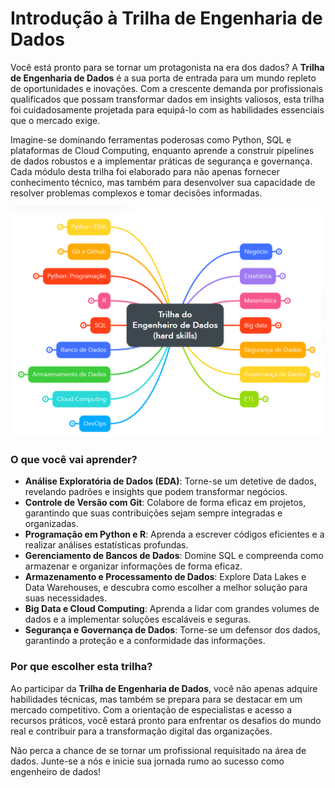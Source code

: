# Introdução à Trilha de Engenharia de Dados

Você está pronto para se tornar um protagonista na era dos dados? A **Trilha de Engenharia de Dados** é a sua porta de entrada para um mundo repleto de oportunidades e inovações. Com a crescente demanda por profissionais qualificados que possam transformar dados em insights valiosos, esta trilha foi cuidadosamente projetada para equipá-lo com as habilidades essenciais que o mercado exige.

Imagine-se dominando ferramentas poderosas como Python, SQL e plataformas de Cloud Computing, enquanto aprende a construir pipelines de dados robustos e a implementar práticas de segurança e governança. Cada módulo desta trilha foi elaborado para não apenas fornecer conhecimento técnico, mas também para desenvolver sua capacidade de resolver problemas complexos e tomar decisões informadas.

[![Trilha do Engenheiro de Dados](/docs/MapaMentaED.PNG)](https://mm.tt/app/map/3547106699?t=t2BLkrlNW8)

### O que você vai aprender?

- **Análise Exploratória de Dados (EDA)**: Torne-se um detetive de dados, revelando padrões e insights que podem transformar negócios.
- **Controle de Versão com Git**: Colabore de forma eficaz em projetos, garantindo que suas contribuições sejam sempre integradas e organizadas.
- **Programação em Python e R**: Aprenda a escrever códigos eficientes e a realizar análises estatísticas profundas.
- **Gerenciamento de Bancos de Dados**: Domine SQL e compreenda como armazenar e organizar informações de forma eficaz.
- **Armazenamento e Processamento de Dados**: Explore Data Lakes e Data Warehouses, e descubra como escolher a melhor solução para suas necessidades.
- **Big Data e Cloud Computing**: Aprenda a lidar com grandes volumes de dados e a implementar soluções escaláveis e seguras.
- **Segurança e Governança de Dados**: Torne-se um defensor dos dados, garantindo a proteção e a conformidade das informações.

### Por que escolher esta trilha?

Ao participar da **Trilha de Engenharia de Dados**, você não apenas adquire habilidades técnicas, mas também se prepara para se destacar em um mercado competitivo. Com a orientação de especialistas e acesso a recursos práticos, você estará pronto para enfrentar os desafios do mundo real e contribuir para a transformação digital das organizações.

Não perca a chance de se tornar um profissional requisitado na área de dados. Junte-se a nós e inicie sua jornada rumo ao sucesso como engenheiro de dados!
